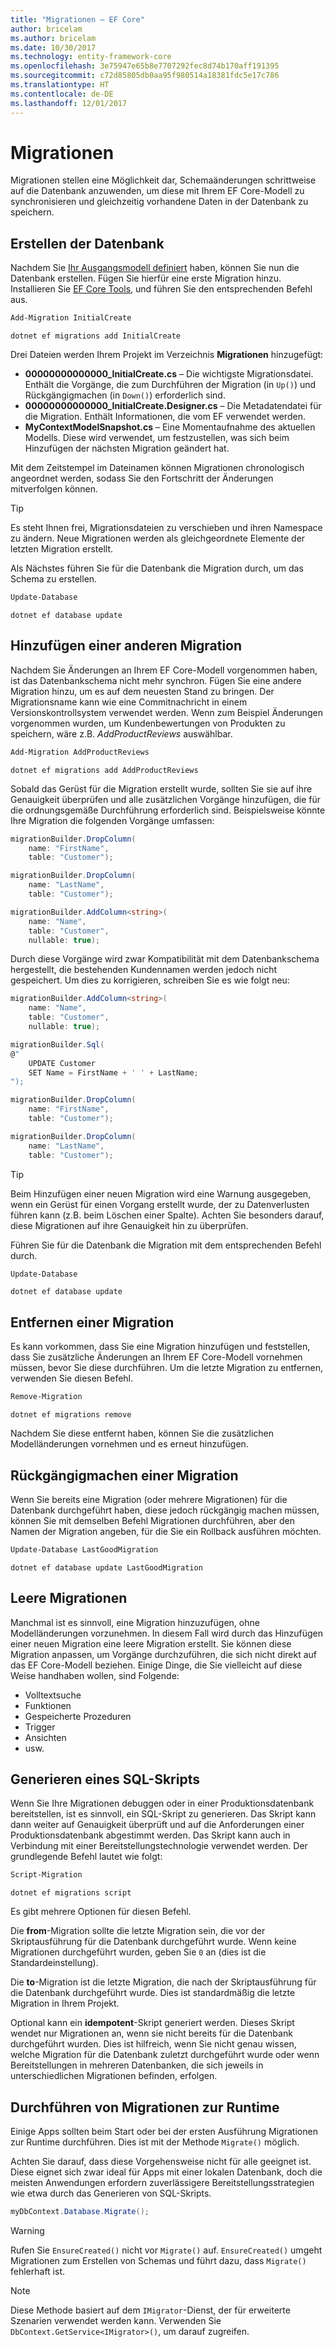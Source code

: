 ```yaml
---
title: "Migrationen – EF Core"
author: bricelam
ms.author: bricelam
ms.date: 10/30/2017
ms.technology: entity-framework-core
ms.openlocfilehash: 3e75947e65b8e7707292fec8d74b170aff191395
ms.sourcegitcommit: c72d85805db0aa95f980514a18381fdc5e17c786
ms.translationtype: HT
ms.contentlocale: de-DE
ms.lasthandoff: 12/01/2017
---
```

<a name="migrations"></a>Migrationen
==========
Migrationen stellen eine Möglichkeit dar, Schemaänderungen schrittweise auf die Datenbank anzuwenden, um diese mit Ihrem EF Core-Modell zu synchronisieren und gleichzeitig vorhandene Daten in der Datenbank zu speichern.

<a name="creating-the-database"></a>Erstellen der Datenbank
---------------------
Nachdem Sie [Ihr Ausgangsmodell definiert][1] haben, können Sie nun die Datenbank erstellen. Fügen Sie hierfür eine erste Migration hinzu.
Installieren Sie [EF Core Tools][2], und führen Sie den entsprechenden Befehl aus.

``` powershell
Add-Migration InitialCreate
```
``` Console
dotnet ef migrations add InitialCreate
```

Drei Dateien werden Ihrem Projekt im Verzeichnis **Migrationen** hinzugefügt:

* **00000000000000_InitialCreate.cs** – Die wichtigste Migrationsdatei. Enthält die Vorgänge, die zum Durchführen der Migration (in `Up()`) und Rückgängigmachen (in `Down()`) erforderlich sind.
* **00000000000000_InitialCreate.Designer.cs** – Die Metadatendatei für die Migration. Enthält Informationen, die vom EF verwendet werden.
* **MyContextModelSnapshot.cs** – Eine Momentaufnahme des aktuellen Modells. Diese wird verwendet, um festzustellen, was sich beim Hinzufügen der nächsten Migration geändert hat.

Mit dem Zeitstempel im Dateinamen können Migrationen chronologisch angeordnet werden, sodass Sie den Fortschritt der Änderungen mitverfolgen können.

> [!TIP]
> Es steht Ihnen frei, Migrationsdateien zu verschieben und ihren Namespace zu ändern. Neue Migrationen werden als gleichgeordnete Elemente der letzten Migration erstellt.

Als Nächstes führen Sie für die Datenbank die Migration durch, um das Schema zu erstellen.

``` powershell
Update-Database
```
``` Console
dotnet ef database update
```

<a name="adding-another-migration"></a>Hinzufügen einer anderen Migration
------------------------
Nachdem Sie Änderungen an Ihrem EF Core-Modell vorgenommen haben, ist das Datenbankschema nicht mehr synchron. Fügen Sie eine andere Migration hinzu, um es auf dem neuesten Stand zu bringen. Der Migrationsname kann wie eine Commitnachricht in einem Versionskontrollsystem verwendet werden. Wenn zum Beispiel Änderungen vorgenommen wurden, um Kundenbewertungen von Produkten zu speichern, wäre z.B. *AddProductReviews* auswählbar.

``` powershell
Add-Migration AddProductReviews
```
``` Console
dotnet ef migrations add AddProductReviews
```

Sobald das Gerüst für die Migration erstellt wurde, sollten Sie sie auf ihre Genauigkeit überprüfen und alle zusätzlichen Vorgänge hinzufügen, die für die ordnungsgemäße Durchführung erforderlich sind. Beispielsweise könnte Ihre Migration die folgenden Vorgänge umfassen:

``` csharp
migrationBuilder.DropColumn(
    name: "FirstName",
    table: "Customer");

migrationBuilder.DropColumn(
    name: "LastName",
    table: "Customer");

migrationBuilder.AddColumn<string>(
    name: "Name",
    table: "Customer",
    nullable: true);
```

Durch diese Vorgänge wird zwar Kompatibilität mit dem Datenbankschema hergestellt, die bestehenden Kundennamen werden jedoch nicht gespeichert. Um dies zu korrigieren, schreiben Sie es wie folgt neu:

``` csharp
migrationBuilder.AddColumn<string>(
    name: "Name",
    table: "Customer",
    nullable: true);

migrationBuilder.Sql(
@"
    UPDATE Customer
    SET Name = FirstName + ' ' + LastName;
");

migrationBuilder.DropColumn(
    name: "FirstName",
    table: "Customer");

migrationBuilder.DropColumn(
    name: "LastName",
    table: "Customer");
```

> [!TIP]
> Beim Hinzufügen einer neuen Migration wird eine Warnung ausgegeben, wenn ein Gerüst für einen Vorgang erstellt wurde, der zu Datenverlusten führen kann (z.B. beim Löschen einer Spalte). Achten Sie besonders darauf, diese Migrationen auf ihre Genauigkeit hin zu überprüfen.

Führen Sie für die Datenbank die Migration mit dem entsprechenden Befehl durch.

``` powershell
Update-Database
```
``` Console
dotnet ef database update
```

<a name="removing-a-migration"></a>Entfernen einer Migration
--------------------
Es kann vorkommen, dass Sie eine Migration hinzufügen und feststellen, dass Sie zusätzliche Änderungen an Ihrem EF Core-Modell vornehmen müssen, bevor Sie diese durchführen.
Um die letzte Migration zu entfernen, verwenden Sie diesen Befehl.

``` powershell
Remove-Migration
```
``` Console
dotnet ef migrations remove
```

Nachdem Sie diese entfernt haben, können Sie die zusätzlichen Modelländerungen vornehmen und es erneut hinzufügen.

<a name="reverting-a-migration"></a>Rückgängigmachen einer Migration
---------------------
Wenn Sie bereits eine Migration (oder mehrere Migrationen) für die Datenbank durchgeführt haben, diese jedoch rückgängig machen müssen, können Sie mit demselben Befehl Migrationen durchführen, aber den Namen der Migration angeben, für die Sie ein Rollback ausführen möchten.

``` powershell
Update-Database LastGoodMigration
```
``` Console
dotnet ef database update LastGoodMigration
```

<a name="empty-migrations"></a>Leere Migrationen
----------------
Manchmal ist es sinnvoll, eine Migration hinzuzufügen, ohne Modelländerungen vorzunehmen. In diesem Fall wird durch das Hinzufügen einer neuen Migration eine leere Migration erstellt. Sie können diese Migration anpassen, um Vorgänge durchzuführen, die sich nicht direkt auf das EF Core-Modell beziehen.
Einige Dinge, die Sie vielleicht auf diese Weise handhaben wollen, sind Folgende:

* Volltextsuche
* Funktionen
* Gespeicherte Prozeduren
* Trigger
* Ansichten
* usw.

<a name="generating-a-sql-script"></a>Generieren eines SQL-Skripts
-----------------------
Wenn Sie Ihre Migrationen debuggen oder in einer Produktionsdatenbank bereitstellen, ist es sinnvoll, ein SQL-Skript zu generieren. Das Skript kann dann weiter auf Genauigkeit überprüft und auf die Anforderungen einer Produktionsdatenbank abgestimmt werden. Das Skript kann auch in Verbindung mit einer Bereitstellungstechnologie verwendet werden. Der grundlegende Befehl lautet wie folgt:

``` powershell
Script-Migration
```
``` Console
dotnet ef migrations script
```

Es gibt mehrere Optionen für diesen Befehl.

Die **from**-Migration sollte die letzte Migration sein, die vor der Skriptausführung für die Datenbank durchgeführt wurde. Wenn keine Migrationen durchgeführt wurden, geben Sie `0` an (dies ist die Standardeinstellung).

Die **to**-Migration ist die letzte Migration, die nach der Skriptausführung für die Datenbank durchgeführt wurde. Dies ist standardmäßig die letzte Migration in Ihrem Projekt.

Optional kann ein **idempotent**-Skript generiert werden. Dieses Skript wendet nur Migrationen an, wenn sie nicht bereits für die Datenbank durchgeführt wurden. Dies ist hilfreich, wenn Sie nicht genau wissen, welche Migration für die Datenbank zuletzt durchgeführt wurde oder wenn Bereitstellungen in mehreren Datenbanken, die sich jeweils in unterschiedlichen Migrationen befinden, erfolgen.

<a name="applying-migrations-at-runtime"></a>Durchführen von Migrationen zur Runtime
------------------------------
Einige Apps sollten beim Start oder bei der ersten Ausführung Migrationen zur Runtime durchführen. Dies ist mit der Methode `Migrate()` möglich.

Achten Sie darauf, dass diese Vorgehensweise nicht für alle geeignet ist. Diese eignet sich zwar ideal für Apps mit einer lokalen Datenbank, doch die meisten Anwendungen erfordern zuverlässigere Bereitstellungsstrategien wie etwa durch das Generieren von SQL-Skripts.

``` csharp
myDbContext.Database.Migrate();
```

> [!WARNING]
> Rufen Sie `EnsureCreated()` nicht vor `Migrate()` auf. `EnsureCreated()` umgeht Migrationen zum Erstellen von Schemas und führt dazu, dass `Migrate()` fehlerhaft ist.

> [!NOTE]
> Diese Methode basiert auf dem `IMigrator`-Dienst, der für erweiterte Szenarien verwendet werden kann. Verwenden Sie `DbContext.GetService<IMigrator>()`, um darauf zugreifen.


  [1]: ../../modeling/index.md
  [2]: ../../miscellaneous/cli/index.md
